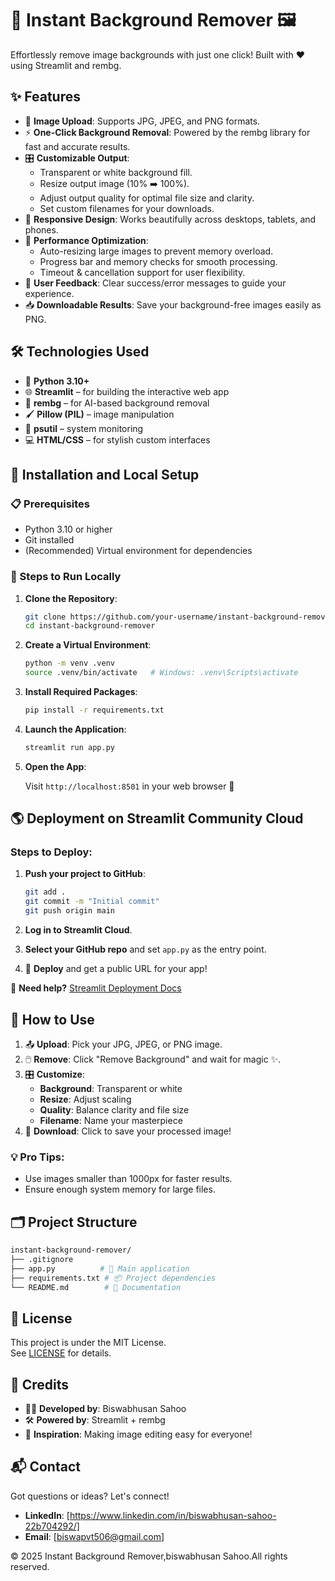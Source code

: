 
# 🎨 Instant Background Remover 🖼️

Effortlessly remove image backgrounds with just one click! Built with ❤️ using Streamlit and rembg.

## ✨ Features

- 📸 **Image Upload**: Supports JPG, JPEG, and PNG formats.
- ⚡ **One-Click Background Removal**: Powered by the rembg library for fast and accurate results.
- 🎛️ **Customizable Output**:
  - Transparent or white background fill.
  - Resize output image (10% ➡️ 100%).
  - Adjust output quality for optimal file size and clarity.
  - Set custom filenames for your downloads.
- 📱 **Responsive Design**: Works beautifully across desktops, tablets, and phones.
- 🚀 **Performance Optimization**:
  - Auto-resizing large images to prevent memory overload.
  - Progress bar and memory checks for smooth processing.
  - Timeout & cancellation support for user flexibility.
- 🎯 **User Feedback**: Clear success/error messages to guide your experience.
- 📥 **Downloadable Results**: Save your background-free images easily as PNG.

## 🛠️ Technologies Used

- 🐍 **Python 3.10+**
- 🌐 **Streamlit** – for building the interactive web app
- 🎨 **rembg** – for AI-based background removal
- 🖌️ **Pillow (PIL)** – image manipulation
- 🧠 **psutil** – system monitoring
- 💻 **HTML/CSS** – for stylish custom interfaces

## 🚀 Installation and Local Setup

### 📋 Prerequisites

- Python 3.10 or higher
- Git installed
- (Recommended) Virtual environment for dependencies

### 🧩 Steps to Run Locally

1. **Clone the Repository**:

   ```bash
   git clone https://github.com/your-username/instant-background-remover.git
   cd instant-background-remover
   ```

2. **Create a Virtual Environment**:

   ```bash
   python -m venv .venv
   source .venv/bin/activate   # Windows: .venv\Scripts\activate
   ```

3. **Install Required Packages**:

   ```bash
   pip install -r requirements.txt
   ```

4. **Launch the Application**:

   ```bash
   streamlit run app.py
   ```

5. **Open the App**:

   Visit `http://localhost:8501` in your web browser 🚀

## 🌎 Deployment on Streamlit Community Cloud

### Steps to Deploy:

1. **Push your project to GitHub**:

   ```bash
   git add .
   git commit -m "Initial commit"
   git push origin main
   ```

2. **Log in to Streamlit Cloud**.

3. **Select your GitHub repo** and set `app.py` as the entry point.

4. 🚀 **Deploy** and get a public URL for your app!

🔗 **Need help?** [Streamlit Deployment Docs](https://docs.streamlit.io/streamlit-community-cloud/get-started)

## 🎯 How to Use

1. 📤 **Upload**: Pick your JPG, JPEG, or PNG image.
2. 🖱️ **Remove**: Click "Remove Background" and wait for magic ✨.
3. 🎛️ **Customize**:
   - **Background**: Transparent or white
   - **Resize**: Adjust scaling
   - **Quality**: Balance clarity and file size
   - **Filename**: Name your masterpiece
4. 💾 **Download**: Click to save your processed image!

### 💡 Pro Tips:

- Use images smaller than 1000px for faster results.
- Ensure enough system memory for large files.

## 🗂️ Project Structure

```bash
instant-background-remover/
├── .gitignore
├── app.py          # 🚀 Main application
├── requirements.txt # 📦 Project dependencies
└── README.md        # 📖 Documentation
```

## 📜 License

This project is under the MIT License.  
See [LICENSE](LICENSE) for details.

## 👏 Credits

- 👨‍💻 **Developed by**: Biswabhusan Sahoo
- 🛠️ **Powered by**: Streamlit + rembg
- 🌟 **Inspiration**: Making image editing easy for everyone!

## 📬 Contact

Got questions or ideas? Let's connect!

- **LinkedIn**: [https://www.linkedin.com/in/biswabhusan-sahoo-22b704292/]
- **Email**: [biswapvt506@gmail.com]

© 2025 Instant Background Remover,biswabhusan Sahoo.All rights reserved.
